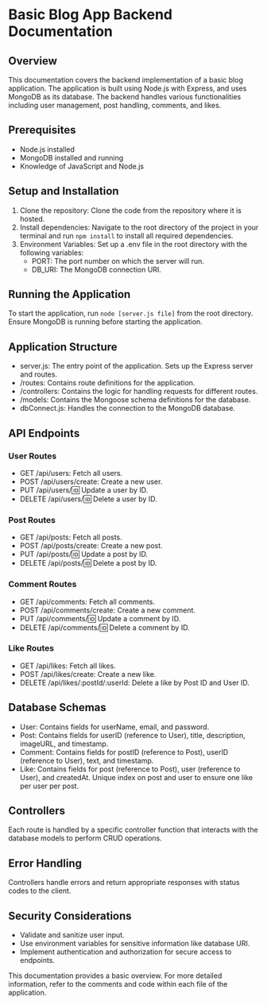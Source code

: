 # Basic Blog App Backend Documentation

## Overview

This documentation covers the backend implementation of a basic blog application. The application is built using Node.js with Express, and uses MongoDB as its database. The backend handles various functionalities including user management, post handling, comments, and likes.

## Prerequisites
- Node.js installed
- MongoDB installed and running
- Knowledge of JavaScript and Node.js

## Setup and Installation

1. Clone the repository: Clone the code from the repository where it is hosted.
2. Install dependencies: Navigate to the root directory of the project in your terminal and run `npm install` to install all required dependencies.
3. Environment Variables: Set up a .env file in the root directory with the following variables:
    - PORT: The port number on which the server will run.
    - DB_URI: The MongoDB connection URI.

## Running the Application

To start the application, run `node [server.js file]` from the root directory. Ensure MongoDB is running before starting the application.

## Application Structure

- server.js: The entry point of the application. Sets up the Express server and routes.
- /routes: Contains route definitions for the application.
- /controllers: Contains the logic for handling requests for different routes.
- /models: Contains the Mongoose schema definitions for the database.
- dbConnect.js: Handles the connection to the MongoDB database.

## API Endpoints

### User Routes
- GET /api/users: Fetch all users.
- POST /api/users/create: Create a new user.
- PUT /api/users/:id: Update a user by ID.
- DELETE /api/users/:id: Delete a user by ID.

### Post Routes
- GET /api/posts: Fetch all posts.
- POST /api/posts/create: Create a new post.
- PUT /api/posts/:id: Update a post by ID.
- DELETE /api/posts/:id: Delete a post by ID.

### Comment Routes
- GET /api/comments: Fetch all comments.
- POST /api/comments/create: Create a new comment.
- PUT /api/comments/:id: Update a comment by ID.
- DELETE /api/comments/:id: Delete a comment by ID.

### Like Routes
- GET /api/likes: Fetch all likes.
- POST /api/likes/create: Create a new like.
- DELETE /api/likes/:postId/:userId: Delete a like by Post ID and User ID.


## Database Schemas

- User: Contains fields for userName, email, and password.
- Post: Contains fields for userID (reference to User), title, description, imageURL, and timestamp.
- Comment: Contains fields for postID (reference to Post), userID (reference to User), text, and timestamp.
- Like: Contains fields for post (reference to Post), user (reference to User), and createdAt. Unique index on post and user to ensure one like per user per post.

## Controllers

Each route is handled by a specific controller function that interacts with the database models to perform CRUD operations.

## Error Handling

Controllers handle errors and return appropriate responses with status codes to the client.

## Security Considerations

- Validate and sanitize user input.
- Use environment variables for sensitive information like database URI.
- Implement authentication and authorization for secure access to endpoints.

This documentation provides a basic overview. For more detailed information, refer to the comments and code within each file of the application.






